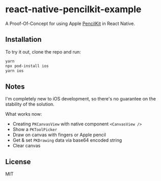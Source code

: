 # react-native-pencilkit-example

A Proof-Of-Concept for using Apple [PencilKit](https://developer.apple.com/documentation/pencilkit) in React Native.

## Installation

To try it out, clone the repo and run:

```bash
yarn
npx pod-install ios
yarn ios
```

## Notes

I'm completely new to iOS development, so there's no guarantee on the stability of the solution.

What works now:

- Creating `PKCanvasView` with native component `<CanvasView />`
- Show a `PKToolPicker`
- Draw on canvas with fingers or Apple pencil
- Get & set `PKDrawing` data via base64 encoded string
- Clear canvas

## License

MIT

